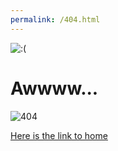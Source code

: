 ```yaml
---
permalink: /404.html
---
```


![:(](https://drive.google.com/uc?id=1KRim49hkAbSlV5KoDjqUaoq7FJdioFEj)

# Awwww...

![404](https://i.vgy.me/l3C2q7.png)

[Here is the link to home](https://rasps-organization.github.io/Test/)
